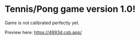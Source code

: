 <h1>Tennis/Pong game version 1.0!</h1>
<p>Game is not calibrated perfectly yet.</p>
<p>Preview here: <a href="https://4893d.csb.app/ target="_blank">https://4893d.csb.app/</a></p>

